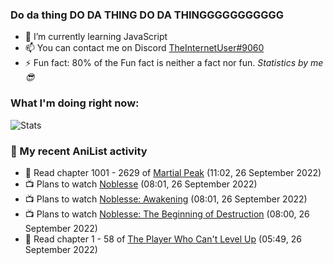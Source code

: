 ### Do da thing DO DA THING DO DA THINGGGGGGGGGGG

<!-- **TheInternetUser0/TheInternetUser0** is a ✨ _special_ ✨ repository because its `README.md` (this file) appears on your GitHub profile. -->


- 🌱 I’m currently learning JavaScript
- 📫 You can contact me on Discord [TheInternetUser#9060](https://discord.com/users/534117072796385300)
- ⚡ Fun fact: 80% of the Fun fact is neither a fact nor fun. _Statistics by me 😎_

### What I'm doing right now:
![Stats](https://discord.c99.nl/widget/theme-3/534117072796385300.png)

### 🌸 My recent AniList activity

<!-- ANILIST_ACTIVITY:start -->

-   📖 Read chapter 1001 - 2629 of [Martial Peak](https://anilist.co/manga/104494) (11:02, 26 September 2022)
-   📺 Plans to watch [Noblesse](https://anilist.co/anime/116005) (08:01, 26 September 2022)
-   📺 Plans to watch [Noblesse: Awakening](https://anilist.co/anime/21629) (08:01, 26 September 2022)
-   📺 Plans to watch [Noblesse: The Beginning of Destruction](https://anilist.co/anime/99528) (08:00, 26 September 2022)
-   📖 Read chapter 1 - 58 of [The Player Who Can't Level Up](https://anilist.co/manga/130511) (05:49, 26 September 2022)

<!-- ANILIST_ACTIVITY:end -->
